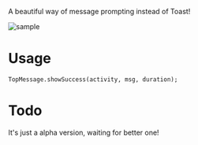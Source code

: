 A beautiful way of message prompting instead of Toast!

![sample](https://github.com/gitwizChen/TopMessage/blob/master/screenshots/1.gif)

# Usage

```
TopMessage.showSuccess(activity, msg, duration);
```

# Todo

It's just a alpha version, waiting for better one!